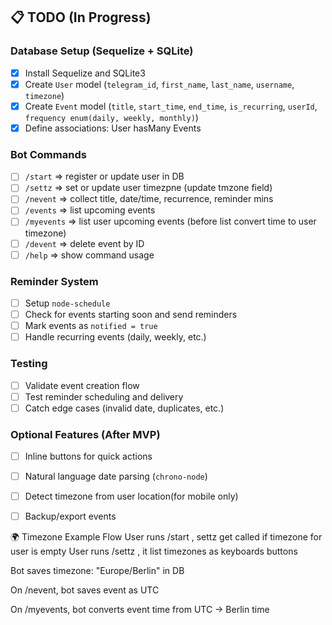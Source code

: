 ## 📋 TODO (In Progress)

### Database Setup (Sequelize + SQLite)
- [x] Install Sequelize and SQLite3
- [x] Create `User` model (`telegram_id`, `first_name`, `last_name`, `username`, `timezone`)
- [x] Create `Event` model (`title`, `start_time`, `end_time`, `is_recurring`, `userId`, `frequency enum(daily, weekly, monthly)`)
- [x] Define associations: User hasMany Events

### Bot Commands
- [ ] `/start` => register or update user in DB
- [ ] `/settz` => set or update user timezpne (update tmzone field)
- [ ] `/nevent` => collect title, date/time, recurrence, reminder mins
- [ ] `/events` => list upcoming events 
- [ ] `/myevents` => list user upcoming events (before list convert time to user timezone)
- [ ] `/devent` => delete event by ID
- [ ] `/help` => show command usage

### Reminder System
- [ ] Setup `node-schedule`
- [ ] Check for events starting soon and send reminders
- [ ] Mark events as `notified = true`
- [ ] Handle recurring events (daily, weekly, etc.)

### Testing
- [ ] Validate event creation flow
- [ ] Test reminder scheduling and delivery
- [ ] Catch edge cases (invalid date, duplicates, etc.)

### Optional Features (After MVP)
- [ ] Inline buttons for quick actions
- [ ] Natural language date parsing (`chrono-node`)
- [ ] Detect timezone from user location(for mobile only)
- [ ] Backup/export events


🌍 Timezone Example Flow
User runs /start , settz get called if timezone for user is empty
User runs /settz , it list timezones as keyboards buttons 

Bot saves timezone: "Europe/Berlin" in DB

On /nevent, bot saves event as UTC

On /myevents, bot converts event time from UTC → Berlin time